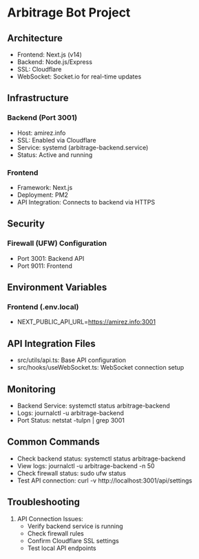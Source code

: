 # Arbitrage Bot Project

## Architecture
- Frontend: Next.js (v14)
- Backend: Node.js/Express
- SSL: Cloudflare
- WebSocket: Socket.io for real-time updates

## Infrastructure
### Backend (Port 3001)
- Host: amirez.info
- SSL: Enabled via Cloudflare
- Service: systemd (arbitrage-backend.service)
- Status: Active and running

### Frontend
- Framework: Next.js
- Deployment: PM2
- API Integration: Connects to backend via HTTPS

## Security
### Firewall (UFW) Configuration
- Port 3001: Backend API
- Port 9011: Frontend

## Environment Variables
### Frontend (.env.local)
- NEXT_PUBLIC_API_URL=https://amirez.info:3001

## API Integration Files
- src/utils/api.ts: Base API configuration
- src/hooks/useWebSocket.ts: WebSocket connection setup

## Monitoring
- Backend Service: systemctl status arbitrage-backend
- Logs: journalctl -u arbitrage-backend
- Port Status: netstat -tulpn | grep 3001

## Common Commands
- Check backend status: systemctl status arbitrage-backend
- View logs: journalctl -u arbitrage-backend -n 50
- Check firewall status: sudo ufw status
- Test API connection: curl -v http://localhost:3001/api/settings

## Troubleshooting
1. API Connection Issues:
   - Verify backend service is running
   - Check firewall rules
   - Confirm Cloudflare SSL settings
   - Test local API endpoints
